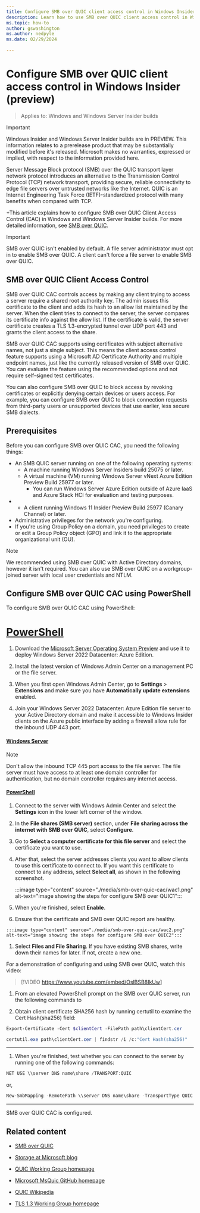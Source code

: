 ```yaml
---
title: Configure SMB over QUIC client access control in Windows Insider (preview)
description: Learn how to use SMB over QUIC client access control in Windows Insider
ms.topic: how-to
author: gswashington
ms.author: nedpyle
ms.date: 02/29/2024

---
```


# Configure SMB over QUIC client access control in Windows Insider (preview)

>Applies to: Windows and Windows Server Insider builds

> [!IMPORTANT]
> Windows Insider and Windows Server Insider builds are in PREVIEW. This information relates to a prerelease product that may be substantially modified before it's released. Microsoft makes no warranties, expressed or implied, with respect to the information provided here.

Server Message Block protocol (SMB) over the QUIC transport layer network protocol introduces an alternative to the Transmission Control Protocol (TCP) network transport, providing secure, reliable connectivity to edge file servers over untrusted networks like the Internet. QUIC is an Internet Engineering Task Force (IETF)-standardized protocol with many benefits when compared with TCP.

+This article explains how to configure SMB over QUIC Client Access Control (CAC) in Windows and Windows Server Insider builds. For more detailed information, see [SMB over QUIC](../file-server/smb-over-quic.md).

>[!IMPORTANT]
>SMB over QUIC isn't enabled by default. A file server administrator must opt in to enable SMB over QUIC. A client can't force a file server to enable SMB over QUIC.

## SMB over QUIC Client Access Control

SMB over QUIC CAC controls access by making any client trying to access a server require a shared root authority key. The admin issues this certificate to the client and adds its hash to an allow list maintained by the server. When the client tries to connect to the server, the server compares its certificate info against the allow list. If the certificate is valid, the server certificate creates a TLS 1.3-encrypted tunnel over UDP port 443 and grants the client access to the share.

SMB over QUIC CAC supports using certificates with subject alternative names, not just a single subject. This means the client access control feature supports using a Microsoft AD Certificate Authority and multiple endpoint names, just like the currently released version of SMB over QUIC. You can evaluate the feature using the recommended options and not require self-signed test certificates.

You can also configure SMB over QUIC to block access by revoking certificates or explicitly denying certain devices or users access. For example, you can configure SMB over QUIC to block connection requests from third-party users or unsupported devices that use earlier, less secure SMB dialects.

## Prerequisites

Before you can configure SMB over QUIC CAC, you need the following things:

- An SMB QUIC server running on one of the following operating systems:
  - A machine running Windows Server Insiders build 25075 or later.
  - A virtual machine (VM) running Windows Server vNext Azure Edition Preview Build 25977 or later.
    - You can run Windows Server Azure Edition outside of Azure IaaS and Azure Stack HCI for evaluation and testing purposes.
- - A client running Windows 11 Insider Preview Build 25977 (Canary Channel) or later.
- Administrative privileges for the network you're configuring.
- If you're using Group Policy on a domain, you need privileges to create or edit a Group Policy object (GPO) and link it to the appropriate organizational unit (OU).

> [!NOTE]
> We recommended using SMB over QUIC with Active Directory domains, however it isn't required. You can also use SMB over QUIC on a workgroup-joined server with local user credentials and NTLM.

## Configure SMB over QUIC CAC using PowerShell

To configure SMB over QUIC CAC using PowerShell:

# [PowerShell](#tab/powershell)

1. Download the [Microsoft Server Operating System Preview](https://aka.ms/ws2022ae) and use it to deploy Windows Server 2022 Datacenter: Azure Edition.

1. Install the latest version of Windows Admin Center on a management PC or the file server.

1. When you first open Windows Admin Center, go to **Settings** > **Extensions** and make sure you have **Automatically update extensions** enabled.

1. Join your Windows Server 2022 Datacenter: Azure Edition file server to your Active Directory domain and make it accessible to Windows Insider clients on the Azure public interface by adding a firewall allow rule for the inbound UDP 443 port.

#### [Windows Server](#tab/windows-server)

<!--- Hi Robin, instructions on how to do this should go here. Attempting to find some guidance on this but have found nothing satisfactory; do you know of anything usable? Or do you think it's necessary for this article to explain how to do this?-->

   >[!NOTE]
   >Don't allow the inbound TCP 445 port access to the file server. The file server must have access to at least one domain controller for authentication, but no domain controller requires any internet access.

#### [PowerShell](#tab/powershell)

1. Connect to the server with Windows Admin Center and select the **Settings** icon in the lower left corner of the window.

1. In the **File shares (SMB server)** section, under **File sharing across the internet with SMB over QUIC**, select **Configure**.

1. Go to **Select a computer certificate for this file server** and select the certificate you want to use. 

1. After that, select the server addresses clients you want to allow clients to use this certificate to connect to. If you want this certificate to connect to any address, select **Select all**, as shown in the following screenshot.

    :::image type="content" source="./media/smb-over-quic-cac/wac1.png" alt-text="image showing the steps for configure SMB over QUIC1":::

1. When you're finished, select **Enable**.

1. Ensure that the certificate and SMB over QUIC report are healthy.
<!-- Robin, can more specific guidance on how to verify be provided here or linked to? Heidi has asked a very good question. -->

    :::image type="content" source="./media/smb-over-quic-cac/wac2.png" alt-text="image showing the steps for configure SMB over QUIC2":::

1. Select **Files and File Sharing**. If you have existing SMB shares, write down their names for later. If not, create a new one.

For a demonstration of configuring and using SMB over QUIC, watch this video:

> [!VIDEO https://www.youtube.com/embed/OslBSB8IkUw]

<!-- Heidi observes that it feels disruptive to suddenly pivot to video and I think she has a point; that's something a blog can do without too much awkwardness but -- is there a Learn article we can link to here? Searching ... -->

1. From an elevated PowerShell prompt on the SMB over QUIC server, run the following commands to 

1. Obtain client certificate SHA256 hash by running certutil to examine the Cert Hash(sha256) field:

```powershell
Export-Certificate -Cert $clientCert -FilePath path\clientCert.cer
```

```powershell
certutil.exe path\clientCert.cer | findstr /i /c:"Cert Hash(sha256)"
```

---

1. When you're finished, test whether you can connect to the server by running one of the following commands:

<!-- Thanks Heidi; I am not clear on why two commands are provided and what drives using one over the other.  -->

```powershell
NET USE \\server DNS name\share /TRANSPORT:QUIC
```

or, 

```powershell
New-SmbMapping -RemotePath \\server DNS name\share -TransportType QUIC
```

---

SMB over QUIC CAC is configured.

## Related content

- [SMB over QUIC](/file-server/smb-over-quic)

- [Storage at Microsoft blog](https://aka.ms/FileCab)

- [QUIC Working Group homepage](https://quicwg.org/)

- [Microsoft MsQuic GitHub homepage](https://github.com/microsoft/msquic)

- [QUIC Wikipedia](https://en.wikipedia.org/wiki/QUIC)

- [TLS 1.3 Working Group homepage](https://tlswg.org/)